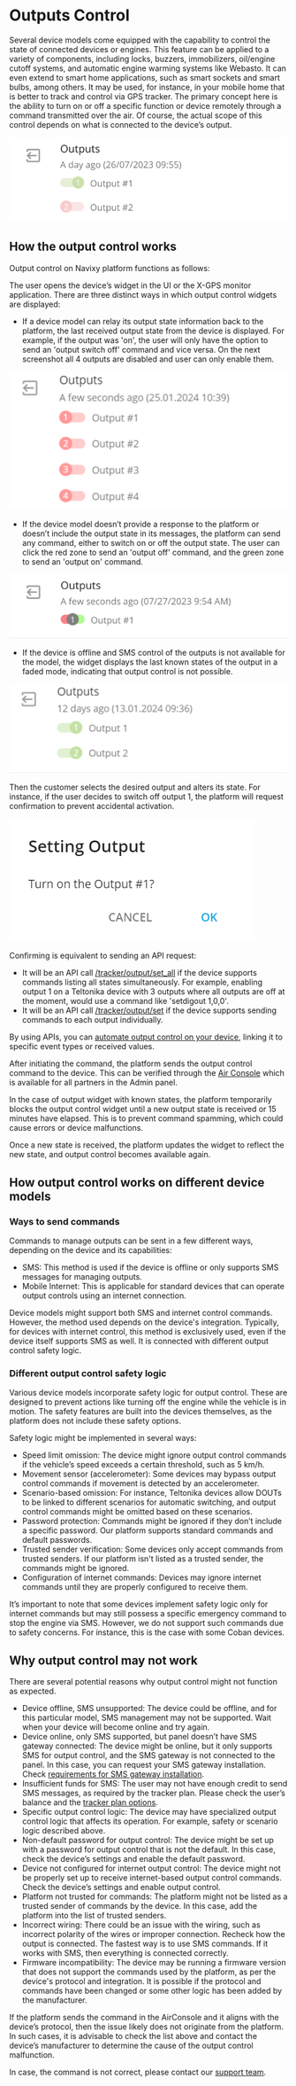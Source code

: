 # Outputs Control

Several device models come equipped with the capability to control the state of connected devices or engines. This feature can be applied to a variety of components, including locks, buzzers, immobilizers, oil/engine cutoff systems, and automatic engine warming systems like Webasto. It can even extend to smart home applications, such as smart sockets and smart bulbs, among others. It may be used, for instance, in your mobile home that is better to track and control via GPS tracker. The primary concept here is the ability to turn on or off a specific function or device remotely through a command transmitted over the air. Of course, the actual scope of this control depends on what is connected to the device’s output.

![Output control widget example](attachments/imagen-20230727-155729.png)

## How the output control works

Output control on Navixy platform functions as follows:

The user opens the device’s widget in the UI or the X-GPS monitor application. There are three distinct ways in which output control widgets are displayed:

- If a device model can relay its output state information back to the platform, the last received output state from the device is displayed. For example, if the output was 'on', the user will only have the option to send an 'output switch off' command and vice versa. On the next screenshot all 4 outputs are disabled and user can only enable them.

![How output control works with online device and known states](attachments/image-20240125-094039.png)

- If the device model doesn’t provide a response to the platform or doesn’t include the output state in its messages, the platform can send any command, either to switch on or off the output state. The user can click the red zone to send an 'output off' command, and the green zone to send an 'output on' command.

![How output control works with stateless devices](attachments/image-20240125-093603.png)

- If the device is offline and SMS control of the outputs is not available for the model, the widget displays the last known states of the output in a faded mode, indicating that output control is not possible.

![How output control works on offline device](attachments/image-20240125-093342.png)

Then the customer selects the desired output and alters its state. For instance, if the user decides to switch off output 1, the platform will request confirmation to prevent accidental activation.

![Outputs state change confirmation](attachments/image-20240125-095825.png)

Confirming is equivalent to sending an API request:

- It will be an API call [/tracker/output/set\_all](https://www.navixy.com/docs/navixy-api/user-api/backend-api/resources/tracking/tracker/output#set_all) if the device supports commands listing all states simultaneously. For example, enabling output 1 on a Teltonika device with 3 outputs where all outputs are off at the moment, would use a command like 'setdigout 1,0,0'.
- It will be an API call [/tracker/output/set](https://www.navixy.com/docs/navixy-api/user-api/backend-api/resources/tracking/tracker/output#set) if the device supports sending commands to each output individually.

By using APIs, you can [automate output control on your device](https://www.navixy.com/blog/cloud-functions-for-tailored-vehicle-telematics-solutions/?utm-source=slack), linking it to specific event types or received values.

After initiating the command, the platform sends the output control command to the device. This can be verified through the [Air Console](https://docs.navixy.com/admin-panel/air-console) which is available for all partners in the Admin panel.

In the case of output widget with known states, the platform temporarily blocks the output control widget until a new output state is received or 15 minutes have elapsed. This is to prevent command spamming, which could cause errors or device malfunctions.

Once a new state is received, the platform updates the widget to reflect the new state, and output control becomes available again.

## How output control works on different device models

### Ways to send commands

Commands to manage outputs can be sent in a few different ways, depending on the device and its capabilities:

- SMS: This method is used if the device is offline or only supports SMS messages for managing outputs.
- Mobile Internet: This is applicable for standard devices that can operate output controls using an internet connection.

Device models might support both SMS and internet control commands. However, the method used depends on the device's integration. Typically, for devices with internet control, this method is exclusively used, even if the device itself supports SMS as well. It is connected with different output control safety logic.

### Different output control safety logic

Various device models incorporate safety logic for output control. These are designed to prevent actions like turning off the engine while the vehicle is in motion. The safety features are built into the devices themselves, as the platform does not include these safety options.

Safety logic might be implemented in several ways:

- Speed limit omission: The device might ignore output control commands if the vehicle’s speed exceeds a certain threshold, such as 5 km/h.
- Movement sensor (accelerometer): Some devices may bypass output control commands if movement is detected by an accelerometer.
- Scenario-based omission: For instance, Teltonika devices allow DOUTs to be linked to different scenarios for automatic switching, and output control commands might be omitted based on these scenarios.
- Password protection: Commands might be ignored if they don’t include a specific password. Our platform supports standard commands and default passwords.
- Trusted sender verification: Some devices only accept commands from trusted senders. If our platform isn't listed as a trusted sender, the commands might be ignored.
- Configuration of internet commands: Devices may ignore internet commands until they are properly configured to receive them.

It’s important to note that some devices implement safety logic only for internet commands but may still possess a specific emergency command to stop the engine via SMS. However, we do not support such commands due to safety concerns. For instance, this is the case with some Coban devices.

## Why output control may not work

There are several potential reasons why output control might not function as expected.

- Device offline, SMS unsupported: The device could be offline, and for this particular model, SMS management may not be supported. Wait when your device will become online and try again.
- Device online, only SMS supported, but panel doesn’t have SMS gateway connected: The device might be online, but it only supports SMS for output control, and the SMS gateway is not connected to the panel. In this case, you can request your SMS gateway installation. Check [requirements for SMS gateway installation](https://docs.navixy.com/admin-panel/messaging-gateways#Messaginggateways-SMSgateway).
- Insufficient funds for SMS: The user may not have enough credit to send SMS messages, as required by the tracker plan. Please check the user’s balance and the [tracker plan options](https://docs.navixy.com/admin-panel/plans).
- Specific output control logic: The device may have specialized output control logic that affects its operation. For example, safety or scenario logic described above.
- Non-default password for output control: The device might be set up with a password for output control that is not the default. In this case, check the device’s settings and enable the default password.
- Device not configured for internet output control: The device might not be properly set up to receive internet-based output control commands. Check the device’s settings and enable output control.
- Platform not trusted for commands: The platform might not be listed as a trusted sender of commands by the device. In this case, add the platform into the list of trusted senders.
- Incorrect wiring: There could be an issue with the wiring, such as incorrect polarity of the wires or improper connection. Recheck how the output is connected. The fastest way is to use SMS commands. If it works with SMS, then everything is connected correctly.
- Firmware incompatibility: The device may be running a firmware version that does not support the commands used by the platform, as per the device's protocol and integration. It is possible if the protocol and commands have been changed or some other logic has been added by the manufacturer.

If the platform sends the command in the AirConsole and it aligns with the device’s protocol, then the issue likely does not originate from the platform. In such cases, it is advisable to check the list above and contact the device’s manufacturer to determine the cause of the output control malfunction.

In case, the command is not correct, please contact our [support team](mailto:support@navixy.com).